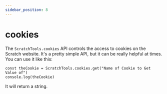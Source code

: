 ```yaml
---
sidebar_position: 8
---
```


# cookies
The `ScratchTools.cookies` API controls the access to cookies on the Scratch website. It's a pretty simple API, but it can be really helpful at times. You can use it like this:
```
const theCookie = ScratchTools.cookies.get("Name of Cookie to Get Value of")
console.log(theCookie)
```
It will return a string.
